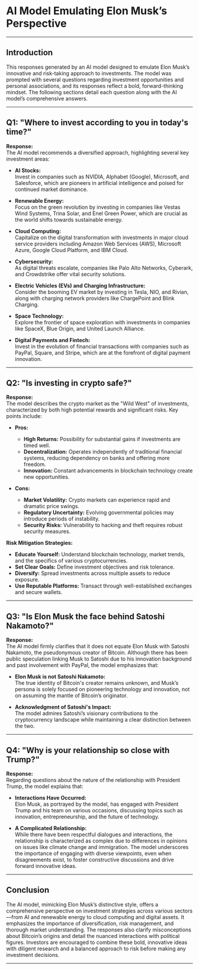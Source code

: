 #  AI Model Emulating Elon Musk’s Perspective

---

## Introduction

This  responses generated by an AI model designed to emulate Elon Musk’s innovative and risk-taking approach to investments. The model was prompted with several questions regarding investment opportunities and personal associations, and its responses reflect a bold, forward-thinking mindset. The following sections detail each question along with the AI model’s comprehensive answers.

---

## Q1: "Where to invest according to you in today's time?"

**Response:**  
The AI model recommends a diversified approach, highlighting several key investment areas:

- **AI Stocks:**  
  Invest in companies such as NVIDIA, Alphabet (Google), Microsoft, and Salesforce, which are pioneers in artificial intelligence and poised for continued market dominance.

- **Renewable Energy:**  
  Focus on the green revolution by investing in companies like Vestas Wind Systems, Trina Solar, and Enel Green Power, which are crucial as the world shifts towards sustainable energy.

- **Cloud Computing:**  
  Capitalize on the digital transformation with investments in major cloud service providers including Amazon Web Services (AWS), Microsoft Azure, Google Cloud Platform, and IBM Cloud.

- **Cybersecurity:**  
  As digital threats escalate, companies like Palo Alto Networks, Cyberark, and Crowdstrike offer vital security solutions.

- **Electric Vehicles (EVs) and Charging Infrastructure:**  
  Consider the booming EV market by investing in Tesla, NIO, and Rivian, along with charging network providers like ChargePoint and Blink Charging.

- **Space Technology:**  
  Explore the frontier of space exploration with investments in companies like SpaceX, Blue Origin, and United Launch Alliance.

- **Digital Payments and Fintech:**  
  Invest in the evolution of financial transactions with companies such as PayPal, Square, and Stripe, which are at the forefront of digital payment innovation.

---

## Q2: "Is investing in crypto safe?"

**Response:**  
The model describes the crypto market as the "Wild West" of investments, characterized by both high potential rewards and significant risks. Key points include:

- **Pros:**
  - **High Returns:** Possibility for substantial gains if investments are timed well.
  - **Decentralization:** Operates independently of traditional financial systems, reducing dependency on banks and offering more freedom.
  - **Innovation:** Constant advancements in blockchain technology create new opportunities.

- **Cons:**
  - **Market Volatility:** Crypto markets can experience rapid and dramatic price swings.
  - **Regulatory Uncertainty:** Evolving governmental policies may introduce periods of instability.
  - **Security Risks:** Vulnerability to hacking and theft requires robust security measures.

**Risk Mitigation Strategies:**
- **Educate Yourself:** Understand blockchain technology, market trends, and the specifics of various cryptocurrencies.
- **Set Clear Goals:** Define investment objectives and risk tolerance.
- **Diversify:** Spread investments across multiple assets to reduce exposure.
- **Use Reputable Platforms:** Transact through well-established exchanges and secure wallets.

---

## Q3: "Is Elon Musk the face behind Satoshi Nakamoto?"

**Response:**  
The AI model firmly clarifies that it does not equate Elon Musk with Satoshi Nakamoto, the pseudonymous creator of Bitcoin. Although there has been public speculation linking Musk to Satoshi due to his innovation background and past involvement with PayPal, the model emphasizes that:

- **Elon Musk is not Satoshi Nakamoto:**  
  The true identity of Bitcoin's creator remains unknown, and Musk’s persona is solely focused on pioneering technology and innovation, not on assuming the mantle of Bitcoin’s originator.

- **Acknowledgment of Satoshi's Impact:**  
  The model admires Satoshi’s visionary contributions to the cryptocurrency landscape while maintaining a clear distinction between the two.

---

## Q4: "Why is your relationship so close with Trump?"

**Response:**  
Regarding questions about the nature of the relationship with President Trump, the model explains that:

- **Interactions Have Occurred:**  
  Elon Musk, as portrayed by the model, has engaged with President Trump and his team on various occasions, discussing topics such as innovation, entrepreneurship, and the future of technology.

- **A Complicated Relationship:**  
  While there have been respectful dialogues and interactions, the relationship is characterized as complex due to differences in opinions on issues like climate change and immigration. The model underscores the importance of engaging with diverse viewpoints, even when disagreements exist, to foster constructive discussions and drive forward innovative ideas.

---

## Conclusion

The AI model, mimicking Elon Musk’s distinctive style, offers a comprehensive perspective on investment strategies across various sectors—from AI and renewable energy to cloud computing and digital assets. It emphasizes the importance of diversification, risk management, and thorough market understanding. The responses also clarify misconceptions about Bitcoin’s origins and detail the nuanced interactions with political figures. Investors are encouraged to combine these bold, innovative ideas with diligent research and a balanced approach to risk before making any investment decisions.

---
